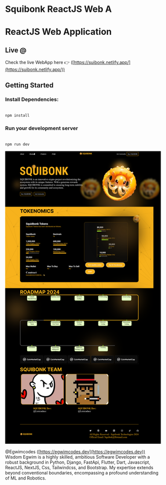 # Squibonk ReactJS Web A

# ReactJS Web Application
## Live @

Check the live WebApp here 👉️ ([https://suibonk.netlify.app/](https://suibonk.netlify.app/))

## Getting Started

### Install Dependencies:

```bash

npm install

```

### Run your development server
```bash

npm run dev

```

![Dyingearth Soil Sensor Python Project](https://raw.githubusercontent.com/egwimcodes/squibonk/master/public/App.png/)

@Egwimcodes ([https://egwimcodes.dev](https://egwimcodes.dev))
Wisdom Egwim is a highly skilled, ambitious Software Developer with a robust background in Python, Django, FastApi, Flutter, Dart, Javascript, ReactJS, NextJS, Css, Tailwindcss, and Bootstrap. My expertise extends beyond conventional boundaries, encompassing a profound understanding of ML and Robotics.
